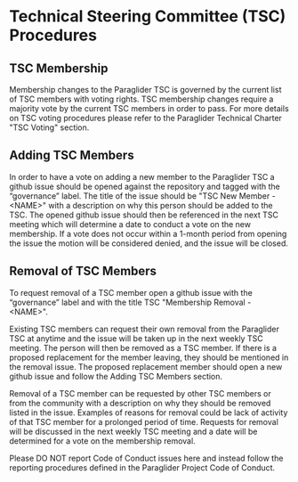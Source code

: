 # Technical Steering Committee (TSC) Procedures
## TSC Membership
Membership changes to the Paraglider TSC is governed by the current list of TSC members with voting rights. 
TSC membership changes require a majority vote by the current TSC members in order to pass. 
For more details on TSC voting procedures please refer to the Paraglider Technical Charter "TSC Voting" section.

## Adding TSC Members
In order to have a vote on adding a new member to the Paraglider TSC a github issue should be opened against the repository and tagged with the “governance” label. 
The title of the issue should be "TSC New Member - \<NAME>" with a description on why this person should be added to the TSC. 
The opened github issue should then be referenced in the next TSC meeting which will determine a date to conduct a vote on the new membership. 
If a vote does not occur within a 1-month period from opening the issue the motion will be considered denied, and the issue will be closed.

## Removal of TSC Members
To request removal of a TSC member open a github issue with the “governance” label and with the title TSC "Membership Removal - \<NAME>".

Existing TSC members can request their own removal from the Paraglider TSC at anytime and the issue will be taken up in the next weekly TSC meeting. The person will then be removed as a TSC member. 
If there is a proposed replacement for the member leaving, they should be mentioned in the removal issue. The proposed replacement member should open a new github issue and follow the Adding TSC Members section.

Removal of a TSC member can be requested by other TSC members or from the community with a description on why they should be removed listed in the issue. 
Examples of reasons for removal could be lack of activity of that TSC member for a prolonged period of time. 
Requests for removal will be discussed in the next weekly TSC meeting and a date will be determined for a vote on the membership removal.

Please DO NOT report Code of Conduct issues here and instead follow the reporting procedures defined in the Paraglider Project Code of Conduct.

